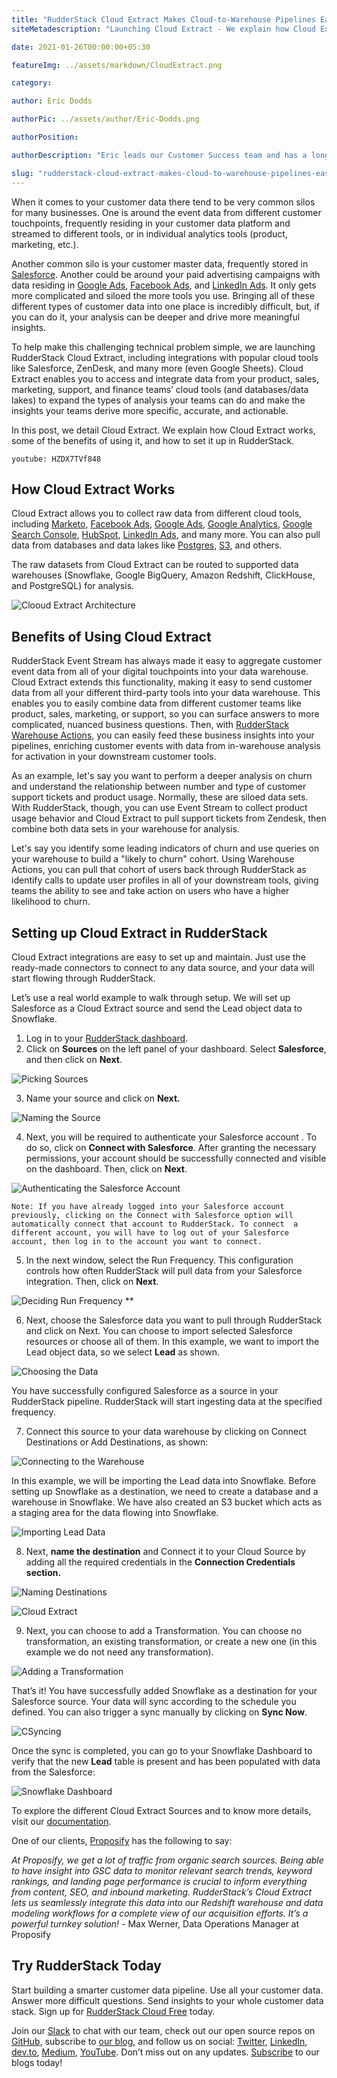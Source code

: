 ```yaml
---
title: "RudderStack Cloud Extract Makes Cloud-to-Warehouse Pipelines Easy"
siteMetadescription: "Launching Cloud Extract - We explain how Cloud Extract works, some of the benefits of using it, and how to set it up in RudderStack."

date: 2021-01-26T00:00:00+05:30

featureImg: ../assets/markdown/CloudExtract.png

category:

author: Eric Dodds

authorPic: ../assets/author/Eric-Dodds.png

authorPosition:

authorDescription: "Eric leads our Customer Success team and has a long history of helping companies architect customer data stacks and use their data to grow."

slug: "rudderstack-cloud-extract-makes-cloud-to-warehouse-pipelines-easy"
---
```


When it comes to your customer data there tend to be very common silos for many businesses. One is around the event data from different customer touchpoints, frequently residing in your customer data platform and streamed to different tools, or in individual analytics tools (product, marketing, etc.). 

Another common silo is your customer master data, frequently stored in [Salesforce](https://www.salesforce.com/). Another could be around your paid advertising campaigns with data residing in [Google Ads](https://ads.google.com/), [Facebook Ads](https://www.facebook.com/business/ads), and [LinkedIn Ads](https://business.linkedin.com/marketing-solutions/ads). It only gets more complicated and siloed the more tools you use. Bringing all of these different types of customer data into one place is incredibly difficult, but, if you can do it, your analysis can be deeper and drive more meaningful insights.

To help make this challenging technical problem simple, we are launching RudderStack Cloud Extract, including integrations with popular cloud tools like Salesforce, ZenDesk, and many more (even Google Sheets). Cloud Extract enables you to access and integrate data from your product, sales, marketing, support, and finance teams’ cloud tools (and databases/data lakes) to expand the types of analysis your teams can do and make the insights your teams derive more specific, accurate, and actionable.  

In this post, we detail Cloud Extract. We explain how Cloud Extract works, some of the benefits of using it, and how to set it up in RudderStack.


`youtube: HZDX7TVf848`


## How Cloud Extract Works

Cloud Extract allows you to collect raw data from different cloud tools, including [Marketo](https://www.marketo.com/), [Facebook Ads](https://www.facebook.com/business/ads), [Google Ads](https://ads.google.com/), [Google Analytics](https://analytics.google.com/), [Google Search Console](https://search.google.com/search-console/welcome), [HubSpot](https://www.hubspot.com/), [LinkedIn Ads](https://business.linkedin.com/marketing-solutions/ads), and many more. You can also pull data from databases and data lakes like [Postgres](https://www.postgresql.org/), [S3](https://aws.amazon.com/s3/), and others. 

The raw datasets from Cloud Extract can be routed to supported data warehouses (Snowflake, Google BigQuery, Amazon Redshift, ClickHouse, and PostgreSQL) for analysis.




![Clooud Extract Architecture](../assets/markdown/rudderstack-cloud-extract-architecture.png)



## Benefits of Using Cloud Extract

RudderStack Event Stream has always made it easy to aggregate customer event data from all of your digital touchpoints into your data warehouse. Cloud Extract extends this functionality, making it easy to send customer data from all your different third-party tools into your data warehouse. This enables you to easily combine data from different customer teams like product, sales, marketing, or support, so you can surface answers to more complicated, nuanced business questions. Then, with [RudderStack Warehouse Actions](https://rudderstack.com/blog/rudderstack-warehouse-actions-unlocks-the-data-in-your-warehouse), you can easily feed these business insights into your pipelines, enriching customer events with data from in-warehouse analysis for activation in your downstream customer tools.

As an example, let's say you want to perform a deeper analysis on churn and understand the relationship between number and type of customer support tickets and product usage. Normally, these are siloed data sets. With RudderStack, though, you can use Event Stream to collect product usage behavior and Cloud Extract to pull support tickets from Zendesk, then combine both data sets in your warehouse for analysis.

Let's say you identify some leading indicators of churn and use queries on your warehouse to build a "likely to churn" cohort. Using Warehouse Actions, you can pull that cohort of users back through RudderStack as identify calls to update user profiles in all of your downstream tools, giving teams the ability to see and take action on users who have a higher likelihood to churn.


## Setting up Cloud Extract in RudderStack

Cloud Extract integrations are easy to set up and maintain. Just use the ready-made connectors to connect to any data source, and your data will start flowing through RudderStack. 

Let’s use a real world example to walk through setup. We will set up Salesforce as a Cloud Extract source and send the Lead object data to Snowflake. 



1. Log in to your [RudderStack dashboard](https://app.rudderstack.com/).
2. Click on **Sources** on the left panel of your dashboard. Select **Salesforce**, and then click on **Next**.



![Picking Sources](../assets/markdown/Cloud2.png)




3. Name your source and click on **Next.**




![Naming the Source](../assets/markdown/Cloud3.png)



4. Next, you will be required to authenticate your Salesforce account . To do so, click on **Connect with Salesforce**.  After granting the necessary permissions, your account should be successfully connected and visible on the dashboard. Then, click on **Next**.



![Authenticating the Salesforce Account](../assets/markdown/Cloud4.png)


```
Note: If you have already logged into your Salesforce account previously, clicking on the Connect with Salesforce option will automatically connect that account to RudderStack. To connect  a different account, you will have to log out of your Salesforce account, then log in to the account you want to connect.
```




5. In the next window, select the Run Frequency. This configuration controls how often RudderStack will pull data from your Salesforce integration. Then, click on **Next**.



![Deciding Run Frequency](../assets/markdown/Cloud5.png)
**



6. Next, choose the Salesforce data you want to pull through RudderStack and click on Next. You can choose to import selected Salesforce resources or choose all of them. In this example, we want to import the Lead object data, so we select **Lead** as shown.



![Choosing the Data](../assets/markdown/Cloud6.png)

You have successfully configured Salesforce as a source in your RudderStack pipeline. RudderStack will start ingesting data at the specified frequency. 



7. Connect this source to your data warehouse by clicking on Connect Destinations or Add Destinations, as shown: 



![Connecting to the Warehouse](../assets/markdown/Cloud7.png)

In this example, we will be importing the Lead data into Snowflake. Before setting up Snowflake as a destination, we need to create a database and a warehouse in Snowflake. We have also created an S3 bucket which acts as a staging area for the data flowing into Snowflake.



![Importing Lead Data](../assets/markdown/Cloud8.png)




8. Next, **name the destination** and Connect it to your Cloud Source by adding all the required credentials in the **Connection Credentials **section**.**




![Naming Destinations](../assets/markdown/Cloud9.png)




![Cloud Extract](../assets/markdown/Cloud10.png)



9. Next, you can choose to add a Transformation. You can choose no transformation, an existing transformation, or create a new one (in this example we do not need any transformation).




![Adding a Transformation](../assets/markdown/Cloud11.png)

That’s it! You have successfully added Snowflake as a destination for your Salesforce source. Your data will sync according to the schedule you defined. You can also trigger a sync manually by clicking on **Sync Now**.




![CSyncing](../assets/markdown/Cloud12.png)

Once the sync is completed, you can go to your Snowflake Dashboard to verify that the new **Lead** table is present and  has been populated with data from the Salesforce:  




![Snowflake Dashboard](../assets/markdown/Cloud13.png)


To explore the different Cloud Extract Sources and to know more details, visit our [documentation](https://docs.rudderstack.com/sources).

One of our clients, [Proposify](https://www.proposify.com/) has the following to say:

_At Proposify, we get a lot of traffic from organic search sources. Being able to have insight into GSC data to monitor relevant search trends, keyword rankings, and landing page performance is crucial to inform everything from content, SEO, and inbound marketing. RudderStack’s Cloud Extract lets us seamlessly integrate this data into our Redshift warehouse and data modeling workflows for a complete view of our acquisition efforts. It’s a powerful turnkey solution!_ - Max Werner, Data Operations Manager at Proposify


## Try RudderStack Today

Start building a smarter customer data pipeline. Use all your customer data. Answer more difficult questions. Send insights to your whole customer data stack. Sign up for [RudderStack Cloud Free](https://app.rudderlabs.com/signup?type=freetrial) today.

Join our [Slack](https://resources.rudderstack.com/join-rudderstack-slack) to chat with our team, check out our open source repos on [GitHub](https://github.com/rudderlabs), subscribe to [our blog](https://rudderstack.com/blog/), and follow us on social: [Twitter](https://twitter.com/RudderStack), [LinkedIn](https://www.linkedin.com/company/rudderlabs/), [dev.to](https://dev.to/rudderstack), [Medium](https://rudderstack.medium.com/), [YouTube](https://www.youtube.com/channel/UCgV-B77bV_-LOmKYHw8jvBw). Don’t miss out on any updates. [Subscribe](https://rudderstack.com/blog/) to our blogs today!
